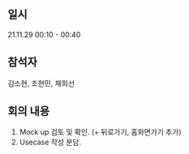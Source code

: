 ## 일시
21.11.29 00:10 - 00:40
## 참석자
김소현, 조현민, 채희선
## 회의 내용
1. Mock up 검토 및 확인. (+ 뒤로가기, 홈화면가기 추가)
2. Usecase 작성 분담.
